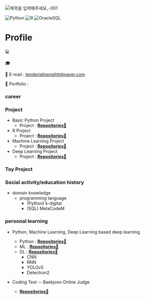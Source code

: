 <!-- add banner plz -->

![제목을 입력해주세요_-001](https://user-images.githubusercontent.com/120777172/211757136-f1ec4f86-ef6d-4d58-8cc8-854785d75efc.png)

![Python](https://img.shields.io/badge/-Python-3178C6?style=flat-square&logo=Python&logoColor=white)
![R](https://img.shields.io/badge/-R-A8B9CC?style=flat-square&logo=R&logoColor=black)
![OracleSQL](https://img.shields.io/badge/-Oracle-FD5750?style=flat-square&logo=Oracle&logoColor=white)

# Profile

💻

🎓

📌 E-mail : tenderisthenightt@naver.com

📰 Portfolio :

### career

### Project
- Basic Python Project
    - Project : **[Repositories📕](https://github.com/tenderisthenightt/Python-1st-project)**
- R Project
    - Project  : **[Repositories📙](https://github.com/tenderisthenightt/R-2nd-project)**
- Machine Learning Project
    - Project  : **[Repositories📒](https://github.com/tenderisthenightt/MachineLearning-3rd-project)**
- Deep Learning Project 
    - Project  : **[Repositories📗](https://github.com/tenderisthenightt/DeepLearning-4th-project)**

### Toy Project

### Social activity/education history
- domain knowledge
    - programming language
        - (Python) k-digital
        - (SQL) MetaCodeM

### personal learning

- Python, Machine Learning, Deep Learning based deep learning
    - Python : **[Repositories📘](https://github.com/tenderisthenightt/Learning_Python.git)**
    - ML : **[Repositories📘](https://github.com/tenderisthenightt/Learning_ML.git)**
    - DL : **[Repositories📘](https://github.com/tenderisthenightt/Learning_DL.git)**
        - CNN
        - RNN
        - YOLOv5
        - Detectron2

- Coding Test
-- Baekjoon Online Judge
    - **[Repositories📜](https://github.com/tenderisthenightt/Baekjoon)**



<!--
**cooingcoding/cooingcoding** is a ✨ _special_ ✨ repository because its `README.md` (this file) appears on your GitHub profile.
-->
